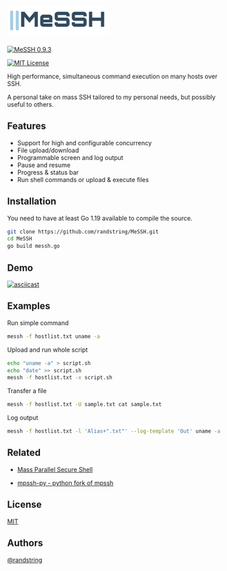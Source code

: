 
# <img src="https://github.com/randstring/MeSSH/raw/main/logo.png">

[![MeSSH 0.9.3](https://img.shields.io/badge/MeSSH-0.9.3-blue.svg)](https://choosealicense.com/licenses/mit/)

[![MIT License](https://img.shields.io/badge/License-MIT-green.svg)](https://choosealicense.com/licenses/mit/)

High performance, simultaneous command execution on many hosts over SSH.

A personal take on mass SSH tailored to my personal needs, but possibly useful to others.

## Features

- Support for high and configurable concurrency
- File upload/download
- Programmable screen and log output
- Pause and resume
- Progress & status bar
- Run shell commands or upload & execute files

## Installation

You need to have at least Go 1.19 available to compile the source.

```bash
git clone https://github.com/randstring/MeSSH.git
cd MeSSH
go build messh.go
```

## Demo

[![asciicast](https://asciinema.org/a/rVREA0wWpLGKlRsypHlMkiWTd.svg)](https://asciinema.org/a/rVREA0wWpLGKlRsypHlMkiWTd)


## Examples

Run simple command
```bash
messh -f hostlist.txt uname -a
```

Upload and run whole script
```bash
echo "uname -a" > script.sh
echo "date" >> script.sh
messh -f hostlist.txt -x script.sh
```

Transfer a file
```bash
messh -f hostlist.txt -U sample.txt cat sample.txt
```
Log output
```bash
messh -f hostlist.txt -l 'Alias+".txt"' --log-template 'Out' uname -a
```
## Related

- [Mass Parallel Secure Shell](https://github.com/ndenev/mpssh)

- [mpssh-py - python fork of mpssh](https://github.com/famzah/mpssh-py)


## License

[MIT](https://choosealicense.com/licenses/mit/)


## Authors

[@randstring](https://github.com/randstring)

